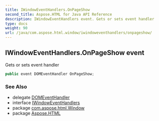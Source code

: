 ```yaml
---
title: IWindowEventHandlers.OnPageShow
second_title: Aspose.HTML for Java API Reference
description: IWindowEventHandlers event. Gets or sets event handler
type: docs
weight: 90
url: /java/com.aspose.html.window/iwindoweventhandlers/onpageshow/
---
```

## IWindowEventHandlers.OnPageShow event

Gets or sets event handler

```java
public event DOMEventHandler OnPageShow;
```

### See Also

* delegate [DOMEventHandler](../../../com.aspose.html.dom.events/domeventhandler/)
* interface [IWindowEventHandlers](../)
* package [com.aspose.html.Window](../../iwindoweventhandlers/)
* package [Aspose.HTML](../../../)
